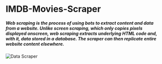 # IMDB-Movies-Scraper

##### Web scraping is the process of using bots to extract content and data from a website. Unlike screen scraping, which only copies pixels displayed onscreen, web scraping extracts underlying HTML code and, with it, data stored in a database. The scraper can then replicate entire website content elsewhere.




![Data Scraper](https://media4.giphy.com/media/1d5O0wCL9KI8PIDZWT/giphy.gif)
